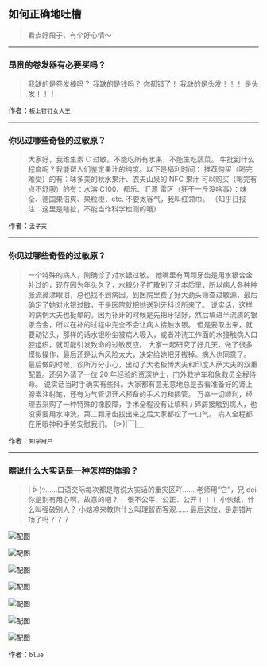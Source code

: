 ## 如何正确地吐槽

> 看点好段子，有个好心情～


 
---

### 昂贵的卷发器有必要买吗？

> 我缺的是卷发棒吗？
> 我缺的是钱吗？
> 你都错了！
> 我缺的是头发！！！
> 是头发！！！


作者：`板上钉钉女大王`

---

### 你见过哪些奇怪的过敏原？

> 大家好，我维生素 C 过敏。不能吃所有水果，不能生吃蔬菜。
> 牛批到什么程度呢？我能帮人们鉴定果汁的纯度。以下是福利时间：
> 推荐购买（喝完难受）的有：味多美的秋水果汁、农夫山泉的 NFC 果汁
> 可以购买（喝完有点不舒服）的有：水溶 C100、都乐、汇源
> 雷区（狂干一斤没啥事）：味全、德国果倍爽、果粒橙，etc.
> 不要太客气，我叫红领巾。
> （知乎日报注：这里是瞎扯，不能当作科学检测的哦）


作者：`孟子天`

---

### 你见过哪些奇怪的过敏原？

> 一个特殊的病人，刚确诊了对水银过敏。
> 她嘴里有两颗牙齿是用水银合金补过的，现在因为年头久了，水银分子扩散到了牙本质里，所以病人各种肿胀流鼻涕眼泪，总也找不到病因。到医院里费了好大劲头筛查过敏源，最后确定了她对水银过敏，于是医院就把她送到牙科诊所来了。
> 说实话，这样的病例大夫也挺晕的。因为补牙的时候是先把牙钻好，然后填进半流质的银汞合金，所以在补的过程中完全不会让病人接触水银。
> 但是要取出来，就要动钻头，那样的话水银粉尘被病人吸入，或者冲洗工作面的水接触病人口腔组织，就可能引发致命的过敏反应。
> 大家一起研究了好几天，做了很多模拟操作，最后还是认为风险太大，决定给她把牙拔掉。病人也同意了。
> 最后做的时候，诊所万分小心，出动了大老板博大夫和印度人萨大夫的双重配置。还另外请了一位 20 年经验的资深护士，门外救护车和急救员全程待命。
> 说实话当时手确实有些抖。大家都有意无意地总是去看准备好的肾上腺素注射笔，还有为气管切开术预备的手术刀和插管。
> 万幸一切顺利，经理去采购了一种特殊的橡胶障，手术全程没有让填料 / 碎屑接触到病人，也没需要用水冲洗。第二颗牙齿拔出来之后大家都松了一口气。
> 病人全程都在用眼神和手势安慰我们。
> (:>)|￣|＿


作者：`知乎用户`

---

### 瞎说什么大实话是一种怎样的体验？

> | ᐕ)୨……口语交际每次都是瞎说大实话的重灾区吖……
> 老师用“它”，兄 dei 你是别有用心啊，故意的吧？！
> 很不公平、公正、公开！！！
> 小伙纸，什么叫强破别人？
> 小姑凉来教你什么叫理智而客观……
> 最后这位，是走错片场了吗？？？



![配图](http://pic3.zhimg.com/70/v2-2d00cac7de8cb626949bcd15d88c905e_b.jpg)



![配图](http://pic3.zhimg.com/70/v2-aa4bc437b3759e7b23c958e9aab1f2f6_b.jpg)



![配图](http://pic2.zhimg.com/70/v2-4504f60fbe22d11052895fa45819d531_b.jpg)



![配图](http://pic2.zhimg.com/70/v2-779dc760056790c323584830fb474c21_b.jpg)



![配图](http://pic2.zhimg.com/70/v2-10b0ebf45bdd084fbba3e40571ee2d91_b.jpg)



![配图](http://pic4.zhimg.com/70/v2-47aa78f1773183142144216876ae62cb_b.jpg)



![配图](http://pic3.zhimg.com/70/v2-d41b2e9c11f52aa9e7205e106b3ebf0a_b.jpg)


作者：`blue`